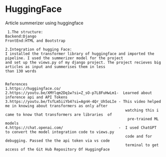 # HuggingFace
 Article summerizer using huggingface


     1.The structure:
    Backend:Django
    FrontEnd:HTML and Bootstrap
    
    2.Integration of hugging Face:
    I installed the transformer library of huggingface and imported the pipeline. I used the summerizer model for the project
    and set up the views.py of my django project. The project recieves big articles as input and summerises them in less 
    than 130 words


    References
    1.https://huggingface.co/                         
    2.https://youtu.be/XMYlqm2Dq1w?si=Z_sO-p7L8FuHwLm1-  Learned about inference api and API Tokens
    3.https://youtu.be/TsfLm5iiYb4?si=AgnH-4Qr_Uh5oLIe - This video helped me in knowing about transformers as only after 
                                                          watching this i came to know that transformers are libraries  of 
                                                           pre-trained ML models
    4.https://chat.openai.com/                         -  I used ChatGPT to convert the model integration code to views.py 
                                                          code and for debugging. Passed the the api token via vs code 
                                                          terminal to get access of the Git Hub Repository Of HuggingFace                                                        
